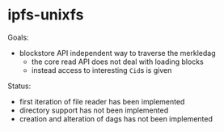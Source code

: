 # ipfs-unixfs

Goals:

* blockstore API independent way to traverse the merkledag
    * the core read API does not deal with loading blocks
    * instead access to interesting `Cid`s is given

Status:

* first iteration of file reader has been implemented
* directory support has not been implemented
* creation and alteration of dags has not been implemented
